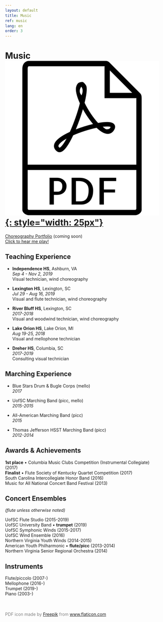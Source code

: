 ```yaml
---
layout: default
title: Music
ref: music
lang: en
order: 3
---
```


# Music [![PDF version](files/pdf.png "PDF version"){: style="width: 25px"}](files/Glaeser_CV_music3.pdf)

[Choreography Portfolio]() (coming soon)  
[Click to hear me play!](https://www.youtube.com/playlist?list=PLN8ZWvICQ5chcrHayAV-8sEQSPxupwY3n)

## Teaching Experience

- **Independence HS**, Ashburn, VA  
*Sep 4 - Nov 2, 2019*  
Visual technician, wind choreography  

- **Lexington HS**, Lexington, SC  
*Jul 29 - Aug 16, 2019*  
Visual and flute technician, wind choreography  

- **River Bluff HS**, Lexington, SC  
*2017-2018*  
Visual and woodwind technician, wind choreography  

- **Lake Orion HS**, Lake Orion, MI  
*Aug 19-25, 2018*  
Visual and mellophone technician  

- **Dreher HS**, Columbia, SC  
*2017-2019*  
Consulting visual technician  

## Marching Experience

- Blue Stars Drum & Bugle Corps (mello)  
*2017*

- UofSC Marching Band (picc, mello)  
*2015-2015*

- All-American Marching Band (picc)  
*2015*

- Thomas Jefferson HSST Marching Band (picc)  
*2012-2014*

## Awards & Achievements

**1st place** • Columbia Music Clubs Competition (Instrumental Collegiate) (2017)  
**Finalist** • Flute Society of Kentucky Quartet Competition (2017)  
South Carolina Intercollegiate Honor Band (2016)  
Music for All National Concert Band Festival (2013)  

## Concert Ensembles
*(flute unless otherwise noted)*

UofSC Flute Studio (2015-2019)  
UofSC University Band • **trumpet** (2019)  
UofSC Symphonic Winds (2015-2017)  
UofSC Wind Ensemble (2016)  
Northern Virginia Youth Winds (2014-2015)  
American Youth Philharmonic • **flute/picc** (2013-2014)  
Northern Virginia Senior Regional Orchestra (2014)  

## Instruments

Flute/piccolo (2007-)  
Mellophone (2016-)  
Trumpet (2019-)  
Piano (2003-)

<div style="color: gray; margin-top: 50px">PDF icon made by <a href="https://www.flaticon.com/authors/freepik" title="Freepik">Freepik</a> from <a href="https://www.flaticon.com/" title="Flaticon">www.flaticon.com</a></div>
